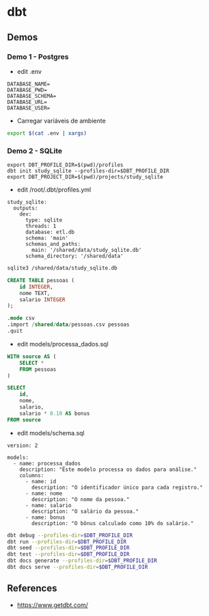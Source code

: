# dbt

## Demos

### Demo 1 - Postgres

- edit .env

```
DATABASE_NAME=
DATABASE_PWD=
DATABASE_SCHEMA=
DATABASE_URL=
DATABASE_USER=
```

- Carregar variáveis de ambiente

```sh
export $(cat .env | xargs)
```

### Demo 2 - SQLite

```
export DBT_PROFILE_DIR=$(pwd)/profiles
dbt init study_sqlite --profiles-dir=$DBT_PROFILE_DIR
export DBT_PROJECT_DIR=$(pwd)/projects/study_sqlite
```

- edit /root/.dbt/profiles.yml

```file
study_sqlite:
  outputs:
    dev:
      type: sqlite
      threads: 1
      database: etl.db
      schema: 'main'
      schemas_and_paths:
        main: '/shared/data/study_sqlite.db'
      schema_directory: '/shared/data'
```

```sh
sqlite3 /shared/data/study_sqlite.db
```

```sql
CREATE TABLE pessoas (
    id INTEGER,
    nome TEXT,
    salario INTEGER
);

.mode csv
.import /shared/data/pessoas.csv pessoas
.quit
```

- edit models/processa_dados.sql

```sql
WITH source AS (
    SELECT * 
    FROM pessoas
)

SELECT
    id,
    nome,
    salario,
    salario * 0.10 AS bonus
FROM source
```

- edit models/schema.sql

```
version: 2

models:
  - name: processa_dados
    description: "Este modelo processa os dados para análise."
    columns:
      - name: id
        description: "O identificador único para cada registro."
      - name: nome
        description: "O nome da pessoa."
      - name: salario
        description: "O salário da pessoa."
      - name: bonus
        description: "O bônus calculado como 10% do salário."
```

```sh
dbt debug --profiles-dir=$DBT_PROFILE_DIR
dbt run --profiles-dir=$DBT_PROFILE_DIR
dbt seed --profiles-dir=$DBT_PROFILE_DIR
dbt test --profiles-dir=$DBT_PROFILE_DIR
dbt docs generate --profiles-dir=$DBT_PROFILE_DIR
dbt docs serve --profiles-dir=$DBT_PROFILE_DIR
```

## References

- https://www.getdbt.com/